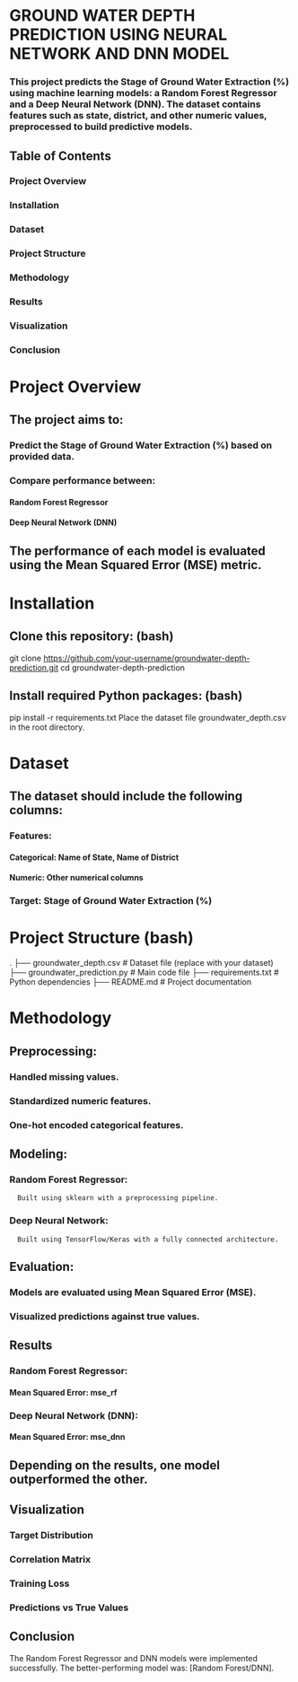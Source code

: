 # GROUND WATER DEPTH PREDICTION USING NEURAL NETWORK AND DNN MODEL

### This project predicts the Stage of Ground Water Extraction (%) using machine learning models: a Random Forest Regressor and a Deep Neural Network (DNN). The dataset contains features such as state, district, and other numeric values, preprocessed to build predictive models.

## Table of Contents

### Project Overview
### Installation
### Dataset
### Project Structure
### Methodology
### Results
### Visualization
### Conclusion

# Project Overview
## The project aims to:

### Predict the Stage of Ground Water Extraction (%) based on provided data.
### Compare performance between:
  #### Random Forest Regressor
  #### Deep Neural Network (DNN)
## The performance of each model is evaluated using the Mean Squared Error (MSE) metric.

# Installation
## Clone this repository: (bash)

git clone https://github.com/your-username/groundwater-depth-prediction.git
cd groundwater-depth-prediction

## Install required Python packages: (bash)

pip install -r requirements.txt
Place the dataset file groundwater_depth.csv in the root directory.

# Dataset
## The dataset should include the following columns:

### Features:

  #### Categorical: Name of State, Name of District
  #### Numeric: Other numerical columns
  
### Target: Stage of Ground Water Extraction (%)

# Project Structure (bash)
.
├── groundwater_depth.csv     # Dataset file (replace with your dataset)
├── groundwater_prediction.py # Main code file
├── requirements.txt          # Python dependencies
├── README.md                 # Project documentation

# Methodology

## Preprocessing:

### Handled missing values.
### Standardized numeric features.
### One-hot encoded categorical features.

## Modeling:

### Random Forest Regressor:
      Built using sklearn with a preprocessing pipeline.
### Deep Neural Network:
      Built using TensorFlow/Keras with a fully connected architecture.

## Evaluation:

### Models are evaluated using Mean Squared Error (MSE).
### Visualized predictions against true values.

## Results
### Random Forest Regressor:
  #### Mean Squared Error: mse_rf
### Deep Neural Network (DNN):
  #### Mean Squared Error: mse_dnn
## Depending on the results, one model outperformed the other.

## Visualization
### Target Distribution
### Correlation Matrix
### Training Loss
### Predictions vs True Values

## Conclusion
The Random Forest Regressor and DNN models were implemented successfully.
The better-performing model was: [Random Forest/DNN].
